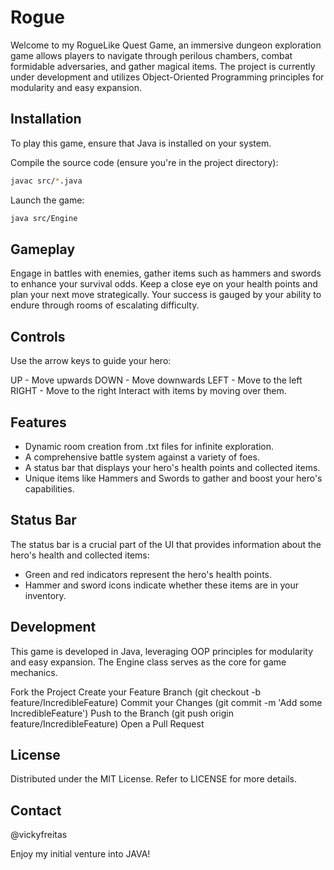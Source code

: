 # Rogue
Welcome to my RogueLike Quest Game, an immersive dungeon exploration game allows players to navigate through perilous chambers, combat formidable adversaries, and gather magical items. The project is currently under development and utilizes Object-Oriented Programming principles for modularity and easy expansion.

## Installation
To play this game, ensure that Java is installed on your system.

Compile the source code (ensure you're in the project directory): 
```bash
javac src/*.java
```
Launch the game: 
```bash
java src/Engine
```

## Gameplay
Engage in battles with enemies, gather items such as hammers and swords to enhance your survival odds. Keep a close eye on your health points and plan your next move strategically. Your success is gauged by your ability to endure through rooms of escalating difficulty.

## Controls
Use the arrow keys to guide your hero:

UP - Move upwards
DOWN - Move downwards
LEFT - Move to the left
RIGHT - Move to the right
Interact with items by moving over them.

## Features
- Dynamic room creation from .txt files for infinite exploration.
- A comprehensive battle system against a variety of foes.
- A status bar that displays your hero's health points and collected items.
- Unique items like Hammers and Swords to gather and boost your hero's capabilities.

## Status Bar
The status bar is a crucial part of the UI that provides information about the hero's health and collected items:

- Green and red indicators represent the hero's health points.
- Hammer and sword icons indicate whether these items are in your inventory.

## Development
This game is developed in Java, leveraging OOP principles for modularity and easy expansion. The Engine class serves as the core for game mechanics.

Fork the Project
Create your Feature Branch (git checkout -b feature/IncredibleFeature)
Commit your Changes (git commit -m 'Add some IncredibleFeature')
Push to the Branch (git push origin feature/IncredibleFeature)
Open a Pull Request

## License
Distributed under the MIT License. Refer to LICENSE for more details.

## Contact
@vickyfreitas

Enjoy my initial venture into JAVA!
